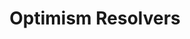---
title: Optimism Resolvers
menuTitle: optimism
description: "optimism resolvers"
position: 19
category: "resolvers"
---